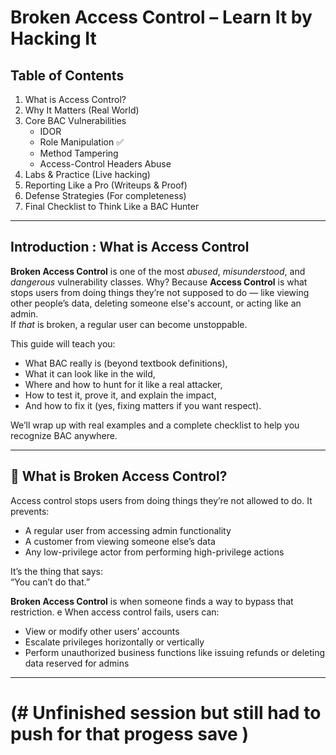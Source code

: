 # Broken Access Control – Learn It by Hacking It

## Table of Contents
1. What is Access Control?
2. Why It Matters (Real World)
3. Core BAC Vulnerabilities
    - IDOR
    - Role Manipulation ✅
    - Method Tampering
    - Access-Control Headers Abuse
4. Labs & Practice (Live hacking)
5. Reporting Like a Pro (Writeups & Proof)
6. Defense Strategies (For completeness)
7. Final Checklist to Think Like a BAC Hunter

---

## Introduction : What is Access Control 

**Broken Access Control** is one of the most _abused_, _misunderstood_, and _dangerous_ vulnerability classes. Why? Because **Access Control** is what stops users from doing things they’re not supposed to do — like viewing other people’s data, deleting someone else's account, or acting like an admin.  
If _that_ is broken, a regular user can become unstoppable.

This guide will teach you:

- What BAC really is (beyond textbook definitions),  
- What it can look like in the wild,  
- Where and how to hunt for it like a real attacker,  
- How to test it, prove it, and explain the impact,  
- And how to fix it (yes, fixing matters if you want respect).

We’ll wrap up with real examples and a complete checklist to help you recognize BAC anywhere.

---

## 🧠 What is Broken Access Control?

Access control stops users from doing things they’re not allowed to do. It prevents:

- A regular user from accessing admin functionality  
- A customer from viewing someone else’s data  
- Any low-privilege actor from performing high-privilege actions

It’s the thing that says:  
“You can’t do that.”

**Broken Access Control** is when someone finds a way to bypass that restriction.
e
When access control fails, users can:

- View or modify other users’ accounts  
- Escalate privileges horizontally or vertically  
- Perform unauthorized business functions like issuing refunds or deleting data reserved for admins  


---
# (# Unfinished session but still had to push for that progess save )